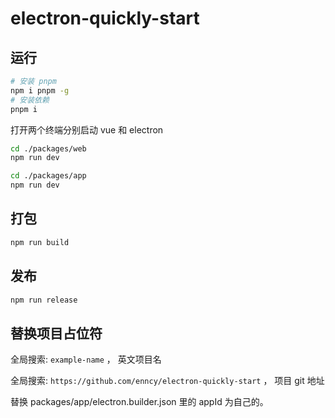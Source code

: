 # electron-quickly-start

## 运行

```bash
# 安装 pnpm
npm i pnpm -g
# 安装依赖
pnpm i
```

打开两个终端分别启动 vue 和 electron

```bash
cd ./packages/web
npm run dev
```

```bash
cd ./packages/app
npm run dev
```

## 打包

```bash
npm run build
```

## 发布

```bash
npm run release
```

## 替换项目占位符

全局搜索: `example-name` ， 英文项目名

全局搜索: `https://github.com/enncy/electron-quickly-start` ， 项目 git 地址

替换 packages/app/electron.builder.json 里的 appId 为自己的。
